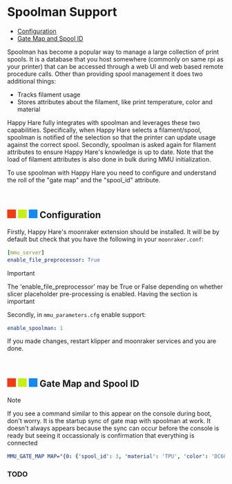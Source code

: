# Spoolman Support
- [Configuration](#---setup)<br>
- [Gate Map and Spool ID](#---gate-map-and-spool-id)<br>

Spoolman has become a popular way to manage a large collection of print spools. It is a database that you host somewhere (commonly on same rpi as your printer) that can be accessed through a web UI and web based remote procedure calls. Other than providing spool management it does two additional things:
- Tracks filament usage
- Stores attributes about the filament, like print temperature, color and material

Happy Hare fully integrates with spoolman and leverages these two capabilities. Specifically, when Happy Hare selects a filament/spool, spoolman is notified of the selection so that the printer can update usage against the correct spool.  Secondly, spoolman is asked again for filament attributes to ensure Happy Hare's knowledge is up to date. Note that the load of filament attributes is also done in bulk during MMU initialization.

To use spoolman with Happy Hare you need to configure and understand the roll of the "gate map" and the "spool_id" attribute.

<br>

## ![#f03c15](/doc/f03c15.png) ![#c5f015](/doc/c5f015.png) ![#1589F0](/doc/1589F0.png) Configuration

Firstly, Happy Hare's moonraker extension should be installed. It will be by default but check that you have the following in your `moonraker.conf`:
```yml
[mmu_server]
enable_file_preprocessor: True
```
> [!IMPORTANT]  
> The 'enable_file_preprocessor' may be True or False depending on whether slicer placeholder pre-processing is enabled. Having the section is important

Secondly, in `mmu_parameters.cfg` enable support:
```yml
enable_spoolman: 1
```
If you made changes, restart klipper and moonraker services and you are done.

<br>

## ![#f03c15](/doc/f03c15.png) ![#c5f015](/doc/c5f015.png) ![#1589F0](/doc/1589F0.png) Gate Map and Spool ID

> [!NOTE]  
> If you see a command similar to this appear on the console during boot, don't worry. It is the startup sync of gate map with spoolman at work. It doesn't always appears because the sync can occur before the console is ready but seeing it occassionaly is confirmation that everything is connected
> ```yml
> MMU_GATE_MAP MAP="{0: {'spool_id': 3, 'material': 'TPU', 'color': 'DC6834'}, 1: {'spool_id': 2, 'material': 'PTEG', 'color': 'DCDA34'}, 2: {'spool_id': 1, 'material': 'PLA', 'color': '8CDFAC'}, 3: {'spool_id': 4, 'material': 'ASA', 'color': '95DC34'}, 4: {'spool_id': 5, 'material': 'ABS', 'color': ''}, 5: {'spool_id': 6, 'material': 'ABS', 'color': ''}, 6: {'spool_id': 7, 'material': 'ABS+', 'color': '34DCAD'}}" QUIET=1
> ```


### TODO
